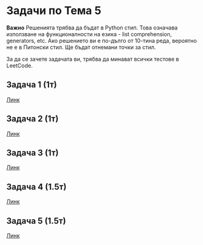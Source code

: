 # Задачи по Тема 5

**Важно** Решенията трябва да бъдат в Python стип. Това означава използване на функционалности на езика - list comprehension, generators, etc. 
Ако решението ви е по-дълго от 10-тина реда, вероятно не е в Питонски стил. Ще бъдат отнемани точки за стил.

За да се зачете задачата ви, трябва да минават всички тестове в LeetCode.


## Задача 1 (1т)
[Линк](https://leetcode.com/problems/plus-one/)

## Задача 2 (1т)
[Линк](https://leetcode.com/problems/valid-anagram/)

## Задача 3 (1т)
[Линк](https://leetcode.com/problems/sort-array-by-parity/)

## Задача 4 (1.5т)
[Линк](https://leetcode.com/problems/keyboard-row/)

## Задача 5 (1.5т)
[Линк](https://leetcode.com/problems/rank-transform-of-an-array/)